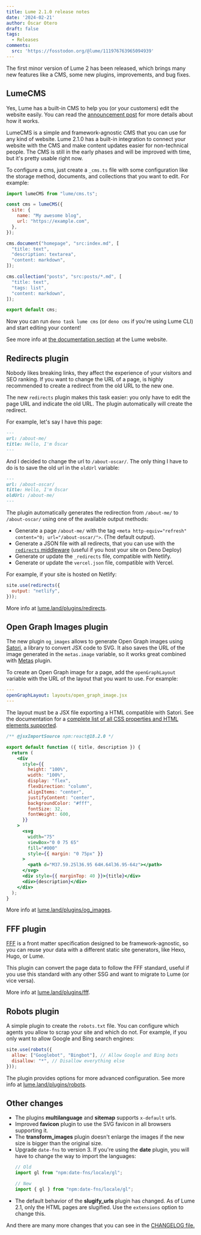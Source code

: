 ```yaml
---
title: Lume 2.1.0 release notes
date: '2024-02-21'
author: Óscar Otero
draft: false
tags:
  - Releases
comments:
  src: 'https://fosstodon.org/@lume/111976763965094939'
---
```


The first minor version of Lume 2 has been released, which brings many new
features like a CMS, some new plugins, improvements, and bug fixes.

<!--more -->

## LumeCMS

Yes, Lume has a built-in CMS to help you (or your customers) edit the website
easily. You can read the [announcement post](/posts/lume-cms/) for more details
about how it works.

LumeCMS is a simple and framework-agnostic CMS that you can use for any kind of
website. Lume 2.1.0 has a built-in integration to connect your website with the
CMS and make content updates easier for non-technical people. The CMS is still
in the early phases and will be improved with time, but it's pretty usable right
now.

To configure a cms, just create a `_cms.ts` file with some configuration like
the storage method, documents, and collections that you want to edit. For
example:

```js
import lumeCMS from "lume/cms.ts";

const cms = lumeCMS({
  site: {
    name: "My awesome blog",
    url: "https://example.com",
  },
});

cms.document("homepage", "src:index.md", [
  "title: text",
  "description: textarea",
  "content: markdown",
]);

cms.collection("posts", "src:posts/*.md", [
  "title: text",
  "tags: list",
  "content: markdown",
]);

export default cms;
```

Now you can run `deno task lume cms` (or `deno cms` if you're using Lume CLI)
and start editing your content!

See more info at [the documentation section](https://lume.land/cms/) at the Lume
website.

## Redirects plugin

Nobody likes breaking links, they affect the experience of your visitors and SEO
ranking. If you want to change the URL of a page, is highly recommended to
create a redirect from the old URL to the new one.

The new `redirects` plugin makes this task easier: you only have to edit the
page URL and indicate the old URL. The plugin automatically will create the
redirect.

For example, let's say I have this page:

```md
---
url: /about-me/
title: Hello, I'm Óscar
---
```

And I decided to change the url to `/about-oscar/`. The only thing I have to do
is to save the old url in the `oldUrl` variable:

```md
---
url: /about-oscar/
title: Hello, I'm Óscar
oldUrl: /about-me/
---
```

The plugin automatically generates the redirection from `/about-me/` to
`/about-oscar/` using one of the available output methods:

- Generate a page `/about-me/` with the tag
  `<meta http-equiv="refresh" content="0; url="/about-oscar/">`. (The default
  output).
- Generate a JSON file with all redirects, that you can use with the
  [`redirects` middleware](https://lume.land/docs/core/server/#redirects)
  (useful if you host your site on Deno Deploy)
- Generate or update the `_redirects` file, compatible with Netlify.
- Generate or update the `vercel.json` file, compatible with Vercel.

For example, if your site is hosted on Netlify:

```js
site.use(redirects({
  output: "netlify",
}));
```

More info at
[lume.land/plugins/redirects](https://lume.land/plugins/redirects/).

## Open Graph Images plugin

The new plugin `og_images` allows to generate Open Graph images using
[Satori](https://github.com/vercel/satori), a library to convert JSX code to
SVG. It also saves the URL of the image generated in the `metas.image` variable,
so it works great combined with [Metas](https://lume.land/plugins/metas/)
plugin.

To create an Open Graph image for a page, add the `openGraphLayout` variable
with the URL of the layout that you want to use. For example:

```yml
---
openGraphLayout: layouts/open_graph_image.jsx
---
```

The layout must be a JSX file exporting a HTML compatible with Satori. See the
documentation for a
[complete list of all CSS properties and HTML elements supported](https://github.com/vercel/satori?tab=readme-ov-file#documentation).

```jsx
/** @jsxImportSource npm:react@18.2.0 */

export default function ({ title, description }) {
  return (
    <div
      style={{
        height: "100%",
        width: "100%",
        display: "flex",
        flexDirection: "column",
        alignItems: "center",
        justifyContent: "center",
        backgroundColor: "#fff",
        fontSize: 32,
        fontWeight: 600,
      }}
    >
      <svg
        width="75"
        viewBox="0 0 75 65"
        fill="#000"
        style={{ margin: "0 75px" }}
      >
        <path d="M37.59.25l36.95 64H.64l36.95-64z"></path>
      </svg>
      <div style={{ marginTop: 40 }}>{title}</div>
      <div>{description}</div>
    </div>
  );
}
```

More info at
[lume.land/plugins/og_images](https://lume.land/plugins/og_images/).

## FFF plugin

[FFF](https://fff.js.org/) is a front matter specification designed to be
framework-agnostic, so you can reuse your data with a different static site
generators, like Hexo, Hugo, or Lume.

This plugin can convert the page data to follow the FFF standard, useful if you
use this standard with any other SSG and want to migrate to Lume (or vice
versa).

More info at [lume.land/plugins/fff](https://lume.land/plugins/fff/).

## Robots plugin

A simple plugin to create the `robots.txt` file. You can configure which agents
you allow to scrap your site and which do not. For example, if you only want to
allow Google and Bing search engines:

```js
site.use(robots({
  allow: ["Googlebot", "Bingbot"], // Allow Google and Bing bots
  disallow: "*", // Disallow everything else
}));
```

The plugin provides options for more advanced configuration. See more info at
[lume.land/plugins/robots](https://lume.land/plugins/robots/).

## Other changes

- The plugins **multilanguage** and **sitemap** supports `x-default` urls.
- Improved **favicon** plugin to use the SVG favicon in all browsers supporting
  it.
- The **transform_images** plugin doesn't enlarge the images if the new size is
  bigger than the original size.
- Upgrade `date-fns` to version 3. If you're using the **date** plugin, you will
  have to change the way to import the languages:
  ```js
  // Old
  import gl from "npm:date-fns/locale/gl";

  // New
  import { gl } from "npm:date-fns/locale/gl";
  ```
- The default behavior of the **slugify_urls** plugin has changed. As of Lume
  2.1, only the HTML pages are slugified. Use the `extensions` option to change
  this.

And there are many more changes that you can see in the
[CHANGELOG file.](https://github.com/lumeland/lume/blob/v2.1.0/CHANGELOG.md)
